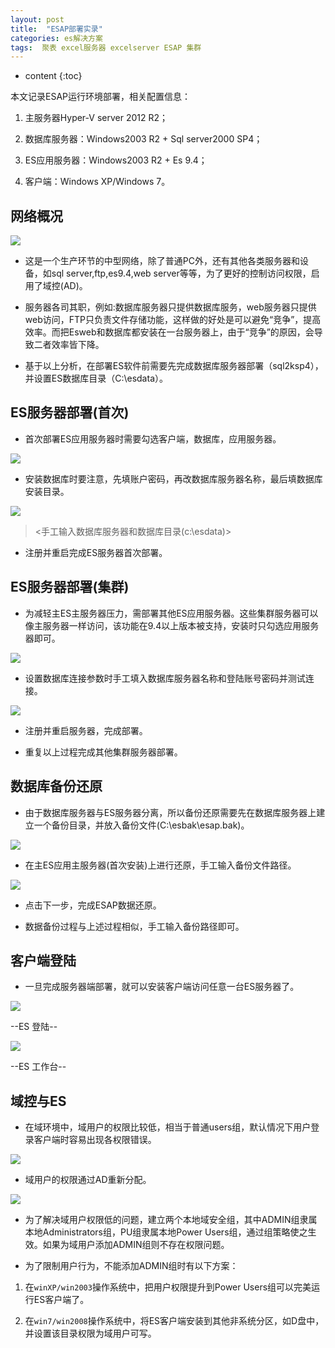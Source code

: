 ```yaml
---
layout: post
title:  "ESAP部署实录"
categories: es解决方案
tags:  聚表 excel服务器 excelserver ESAP 集群 
---
```


* content
{:toc}

本文记录ESAP运行环境部署，相关配置信息：

1. 主服务器Hyper-V server 2012 R2；

2. 数据库服务器：Windows2003 R2 + Sql server2000 SP4；

3. ES应用服务器：Windows2003 R2 + Es 9.4；

4. 客户端：Windows XP/Windows 7。

## 网络概况
![](/img/esap-deploy-1.jpg)

* 这是一个生产环节的中型网络，除了普通PC外，还有其他各类服务器和设备，如sql server,ftp,es9.4,web server等等，为了更好的控制访问权限，启用了域控(AD)。

* 服务器各司其职，例如:数据库服务器只提供数据库服务，web服务器只提供web访问，FTP只负责文件存储功能，这样做的好处是可以避免“竞争”，提高效率。而把Esweb和数据库都安装在一台服务器上，由于“竞争”的原因，会导致二者效率皆下降。

* 基于以上分析，在部署ES软件前需要先完成数据库服务器部署（sql2ksp4），并设置ES数据库目录（C:\esdata）。
 
## ES服务器部署(首次)
* 首次部署ES应用服务器时需要勾选客户端，数据库，应用服务器。
 
![](/img/esap-deploy-2.jpg)

* 安装数据库时要注意，先填账户密码，再改数据库服务器名称，最后填数据库安装目录。

![](/img/esap-deploy-3.jpg)

> <手工输入数据库服务器和数据库目录(c:\esdata)>

* 注册并重启完成ES服务器首次部署。
 
## ES服务器部署(集群)
* 为减轻主ES主服务器压力，需部署其他ES应用服务器。这些集群服务器可以像主服务器一样访问，该功能在9.4以上版本被支持，安装时只勾选应用服务器即可。
 
![](/img/esap-deploy-4.jpg)

* 设置数据库连接参数时手工填入数据库服务器名称和登陆账号密码并测试连接。
 
![](/img/esap-deploy-5.jpg)

* 注册并重启服务器，完成部署。

* 重复以上过程完成其他集群服务器部署。
 
## 数据库备份还原
* 由于数据库服务器与ES服务器分离，所以备份还原需要先在数据库服务器上建立一个备份目录，并放入备份文件(C:\esbak\esap.bak)。
 
![](/img/esap-deploy-6.jpg)

* 在主ES应用主服务器(首次安装)上进行还原，手工输入备份文件路径。
 
![](/img/esap-deploy-7.jpg)

* 点击下一步，完成ESAP数据还原。

* 数据备份过程与上述过程相似，手工输入备份路径即可。
 
## 客户端登陆
* 一旦完成服务器端部署，就可以安装客户端访问任意一台ES服务器了。
 
![](/img/esap-deploy-8.jpg)

--ES 登陆--
 
![](/img/esap-deploy-9.jpg)

--ES 工作台--
 
## 域控与ES
* 在域环境中，域用户的权限比较低，相当于普通users组，默认情况下用户登录客户端时容易出现各权限错误。
 
![](/img/esap-deploy-10.jpg)

* 域用户的权限通过AD重新分配。

![](/img/esap-deploy-11.jpg)
 
* 为了解决域用户权限低的问题，建立两个本地域安全组，其中ADMIN组隶属本地Administrators组，PU组隶属本地Power Users组，通过组策略使之生效。如果为域用户添加ADMIN组则不存在权限问题。

* 为了限制用户行为，不能添加ADMIN组时有以下方案：

1. 在`winXP/win2003`操作系统中，把用户权限提升到Power Users组可以完美运行ES客户端了。

2. 在`win7/win2008`操作系统中，将ES客户端安装到其他非系统分区，如D盘中，并设置该目录权限为域用户可写。

